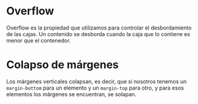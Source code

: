 # Overflow

Overflow es la propiedad que utilizamos para controlar el desbordamiento de las cajas. Un contenido se desborda cuando la caja que lo contiene es menor que el contenedor.

# Colapso de márgenes

Los márgenes verticales colapsan, es decir, que si nosotros tenemos un `margin-bottom` para un elemento y un `margin-top` para otro, y para esos elementos los márgenes se encuentran, se solapan.
